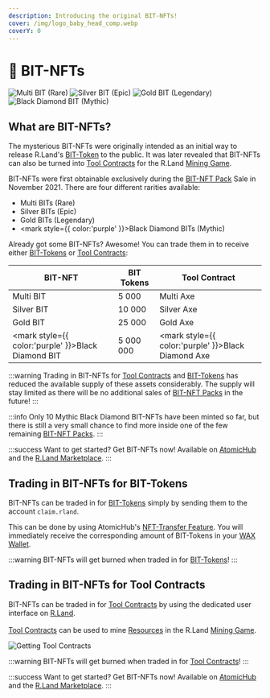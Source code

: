 ```yaml
---
description: Introducing the original BIT-NFTs!
cover: /img/logo_baby_head_comp.webp
coverY: 0
---
```


# 🔳 BIT-NFTs

![Multi BIT (Rare)](</img/Multi_Bit.webp>) ![Silver BIT (Epic)](</img/Silver_Bit.webp>) ![Gold BIT (Legendary)](</img/Gold_Bit.webp>) ![Black Diamond BIT (Mythic)](</img/Black_Diamond_Bit.webp>)

## What are BIT-NFTs?&#x20;

The mysterious BIT-NFTs were originally intended as an initial way to release R.Land's [BIT-Token](/tokenomics/bit-token) to the public. It was later revealed that BIT-NFTs can also be turned into [Tool Contracts](land-and-tool-contracts.md) for the R.Land [Mining Game](/gaming/r.land-mining-game/).&#x20;

BIT-NFTs were first obtainable exclusively during the [BIT-NFT Pack](packs.md) Sale in November 2021. There are four different rarities available:

* &#x20;Multi BITs (Rare)
* &#x20;Silver BITs (Epic)
* &#x20;Gold BITs (Legendary)
* &#x20;<mark style={{ color:'purple' }}>Black Diamond</mark> BITs (Mythic)

Already got some BIT-NFTs? Awesome! You can trade them in to receive either [BIT-Tokens](/tokenomics/bit-token) or [Tool Contracts](land-and-tool-contracts.md):

| BIT-NFT                                              | BIT Tokens | Tool Contract                                        |
| ---------------------------------------------------- | ---------- | ---------------------------------------------------- |
| Multi BIT                                            | 5 000      | Multi Axe                                            |
| Silver BIT                                           | 10 000     | Silver Axe                                           |
| Gold BIT                                             | 25 000     | Gold Axe                                             |
| <mark style={{ color:'purple' }}>Black Diamond</mark> BIT | 5 000 000  | <mark style={{ color:'purple' }}>Black Diamond</mark> Axe |

:::warning
Trading in BIT-NFTs for [Tool Contracts](land-and-tool-contracts.md) and [BIT-Tokens](/tokenomics/bit-token) has reduced the available supply of these assets considerably. The supply will stay limited as there will be no additional sales of [BIT-NFT Packs](packs.md#bit-nft-pack-bit-box) in the future!
:::

:::info
Only 10 Mythic Black Diamond BIT-NFTs have been minted so far, but there is still a very small chance to find more inside one of the few remaining [BIT-NFT Packs](packs.md#bit-nft-packs-bit-box).
:::

:::success
Want to get started? Get BIT-NFTs now! Available on [AtomicHub](https://wax.atomichub.io/market?collection\_name=rland\&order=desc\&schema\_name=bits\&sort=created\&symbol=WAX) and the [R.Land Marketplace](https://market.r.land).
:::

## Trading in BIT-NFTs for BIT-Tokens&#x20;

BIT-NFTs can be traded in for [BIT-Tokens](/tokenomics/bit-token) simply by sending them to the account `claim.rland`.&#x20;

This can be done by using AtomicHub's [NFT-Transfer Feature](https://wax.atomichub.io/trading/nft-transfer). You will immediately receive the corresponding amount of BIT-Tokens in your [WAX Wallet](/essentials/r.land-in-game-wallet-vs.-wax-wallet).&#x20;

:::warning
BIT-NFTs will get burned when traded in for [BIT-Tokens](/tokenomics/bit-token)!
:::

## Trading in BIT-NFTs for Tool Contracts

BIT-NFTs can be traded in for [Tool Contracts](land-and-tool-contracts.md) by using the dedicated user interface on [R.Land](https://r.land/tradein).  \
\
[Tool Contracts](land-and-tool-contracts.md) can be used to mine [Resources](/tokenomics/in-game-tokens/resources-alloy-circuit-pixel-rgas) in the R.Land [Mining Game](/gaming/r.land-mining-game/).

![Getting Tool Contracts](</img/BIT\_NFT\_to\_Contract_Kopie.jpg>)

:::warning
BIT-NFTs will get burned when traded in for [Tool Contracts](land-and-tool-contracts.md)!
:::

:::success
Want to get started? Get BIT-NFTs now! Available on [AtomicHub](https://wax.atomichub.io/market?collection\_name=rland\&order=desc\&schema\_name=bits\&sort=created\&symbol=WAX) and the [R.Land Marketplace](https://market.r.land).
:::
